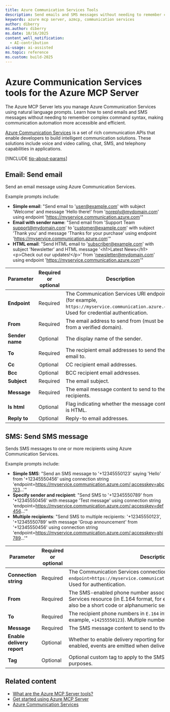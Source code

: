 ```yaml
---
title: Azure Communication Services Tools 
description: Send emails and SMS messages without needing to remember complex command syntax, making communication automation more accessible and efficient.
keywords: azure mcp server, azmcp, communication services
author: diberry
ms.author: diberry
ms.date: 10/16/2025
content_well_notification: 
  - AI-contribution
ai-usage: ai-assisted
ms.topic: reference
ms.custom: build-2025
--- 
```


# Azure Communication Services tools for the Azure MCP Server

The Azure MCP Server lets you manage Azure Communication Services using natural language prompts. Learn how to send emails and SMS messages without needing to remember complex command syntax, making communication automation more accessible and efficient.

[Azure Communication Services](/azure/communication-services/) is a set of rich communication APIs that enable developers to build intelligent communication solutions. These solutions include voice and video calling, chat, SMS, and telephony capabilities in applications.

[!INCLUDE [tip-about-params](../includes/tools/parameter-consideration.md)]

## Email: Send email

Send an email message using Azure Communication Services.

Example prompts include:

- **Simple email**: "Send email to 'user@example.com' with subject 'Welcome' and message 'Hello there!' from 'noreply@mydomain.com' using endpoint 'https://myservice.communication.azure.com'"
- **Email with sender name**: "Send email from 'Support Team <support@mydomain.com>' to 'customer@example.com' with subject 'Thank you' and message 'Thanks for your purchase' using endpoint 'https://myservice.communication.azure.com'"
- **HTML email**: "Send HTML email to 'subscriber@example.com' with subject 'Newsletter' and HTML message '&lt;h1&gt;Latest News&lt;/h1&gt;&lt;p&gt;Check out our updates!&lt;/p&gt;' from 'newsletter@mydomain.com' using endpoint 'https://myservice.communication.azure.com'"



| Parameter |  Required or optional | Description |
|-----------------------|----------------------|-------------|
| **Endpoint** |  Required | The Communication Services URI endpoint (for example, `https://myservice.communication.azure.com`). Used for credential authentication. |
| **From** |  Required | The email address to send from (must be from a verified domain). |
| **Sender name** |  Optional | The display name of the sender. |
| **To** |  Required | The recipient email addresses to send the email to. |
| **Cc** |  Optional | CC recipient email addresses. |
| **Bcc** |  Optional | BCC recipient email addresses. |
| **Subject** |  Required | The email subject. |
| **Message** |  Required | The email message content to send to the recipients. |
| **Is html** |  Optional | Flag indicating whether the message content is HTML. |
| **Reply to** |  Optional | Reply-to email addresses. |

## SMS: Send SMS message

Sends SMS messages to one or more recipients using Azure Communication Services.

Example prompts include:

- **Simple SMS**: "Send an SMS message to '+12345550123' saying 'Hello' from '+12345550456' using connection string 'endpoint=https://myservice.communication.azure.com/;accesskey=abc123...'"
- **Specify sender and recipient**: "Send SMS to '+12345550789' from '+12345550456' with message 'Test message' using connection string 'endpoint=https://myservice.communication.azure.com/;accesskey=def456...'"
- **Multiple recipients**: "Send SMS to multiple recipients: '+12345550123', '+12345550789' with message 'Group announcement' from '+12345550456' using connection string 'endpoint=https://myservice.communication.azure.com/;accesskey=ghi789...'"

| Parameter |  Required or optional | Description |
|-----------------------|----------------------|-------------|
| **Connection string** |  Required | The Communication Services connection string (for example, `endpoint=https://myservice.communication.azure.com/;accesskey=...`). Used for authentication. |
| **From** |  Required | The SMS-enabled phone number associated with your Communication Services resource (in E.164 format, for example, `+14255550123`). Can also be a short code or alphanumeric sender ID. |
| **To** |  Required | The recipient phone numbers in `E.164` international standard format (for example, `+14255550123`). Multiple numbers can be provided. |
| **Message** |  Required | The SMS message content to send to the recipients. |
| **Enable delivery report** |  Optional | Whether to enable delivery reporting for the SMS message. When enabled, events are emitted when delivery is successful. |
| **Tag** |  Optional | Optional custom tag to apply to the SMS message for tracking purposes. |


## Related content

- [What are the Azure MCP Server tools?](index.md)
- [Get started using Azure MCP Server](../get-started.md)
- [Azure Communication Services](/azure/communication-services/)